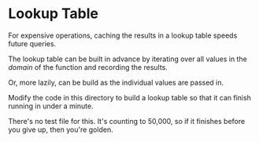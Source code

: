 # Lookup Table

For expensive operations, caching the results in a lookup table speeds
future queries.

The lookup table can be built in advance by iterating over all values in
the _domain_ of the function and recording the results.

Or, more lazily, can be build as the individual values are passed in.

Modify the code in this directory to build a lookup table so that it can
finish running in under a minute.

There's no test file for this. It's counting to 50,000, so if it
finishes before you give up, then you're golden.
